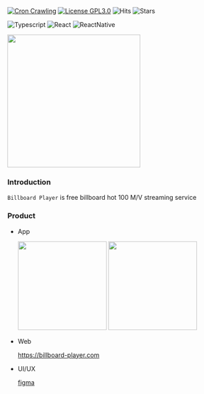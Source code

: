 [![Cron Crawling](https://github.com/krtk-dev/billboard-player/actions/workflows/cron-crawling.yml/badge.svg)](https://github.com/krtk-dev/billboard-player/actions/workflows/cron-crawling.yml)
[![License GPL3.0](https://img.shields.io/github/license/krtk-dev/translators?style=plat)](LICENSE)
![Hits](https://hits.seeyoufarm.com/api/count/incr/badge.svg?url=https%3A%2F%2Fgithub.com%2Fkrtk-dev%2Fbillboard-player&count_bg=%2379C83D&title_bg=%23555555&icon=&icon_color=%23E7E7E7&title=hits&edge_flat=false)
![Stars](https://img.shields.io/github/stars/krtk-dev/billboard-player?style=social)


![Typescript](https://img.shields.io/badge/Typescript-222222?style=for-the-badge&logo=Typescript&logoColor=#3178C6)
![React](https://img.shields.io/badge/React-222222?style=for-the-badge&logo=React&logoColor=#61DAFB)
![ReactNative](https://img.shields.io/badge/ReactNative-222222?style=for-the-badge&logo=React&logoColor=#61DAFB)

<img width="300" src="https://user-images.githubusercontent.com/48207131/160365007-8a1791ea-cb60-478e-b965-5e1ac7069a82.gif">

### Introduction

`Billboard Player` is free billboard hot 100 M/V streaming service

### Product
- App

  <a href="https://apps.apple.com/app/id1616465259"><img src="https://user-images.githubusercontent.com/27461460/77502559-8c8a8d80-6e9e-11ea-9f8e-0f58c704eed6.png" width="200"/></a>
  <a href="https://play.google.com/store/apps/details?id=com.koreanthinker.billboard"><img src="https://user-images.githubusercontent.com/27461460/77502571-90b6ab00-6e9e-11ea-9e93-235a319ebb41.png" width="200"/></a>

- Web

  https://billboard-player.com

- UI/UX

    [figma](https://www.figma.com/file/zrHWCUtJfqvpYPf4mw3jBg/Billboard-Player?node-id=2%3A36)